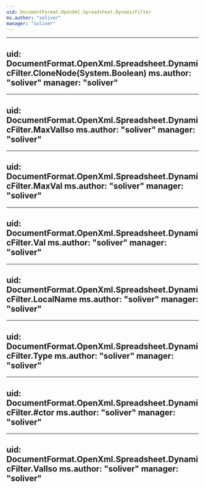 ```yaml
---
uid: DocumentFormat.OpenXml.Spreadsheet.DynamicFilter
ms.author: "soliver"
manager: "soliver"
---
```


---
uid: DocumentFormat.OpenXml.Spreadsheet.DynamicFilter.CloneNode(System.Boolean)
ms.author: "soliver"
manager: "soliver"
---

---
uid: DocumentFormat.OpenXml.Spreadsheet.DynamicFilter.MaxValIso
ms.author: "soliver"
manager: "soliver"
---

---
uid: DocumentFormat.OpenXml.Spreadsheet.DynamicFilter.MaxVal
ms.author: "soliver"
manager: "soliver"
---

---
uid: DocumentFormat.OpenXml.Spreadsheet.DynamicFilter.Val
ms.author: "soliver"
manager: "soliver"
---

---
uid: DocumentFormat.OpenXml.Spreadsheet.DynamicFilter.LocalName
ms.author: "soliver"
manager: "soliver"
---

---
uid: DocumentFormat.OpenXml.Spreadsheet.DynamicFilter.Type
ms.author: "soliver"
manager: "soliver"
---

---
uid: DocumentFormat.OpenXml.Spreadsheet.DynamicFilter.#ctor
ms.author: "soliver"
manager: "soliver"
---

---
uid: DocumentFormat.OpenXml.Spreadsheet.DynamicFilter.ValIso
ms.author: "soliver"
manager: "soliver"
---
